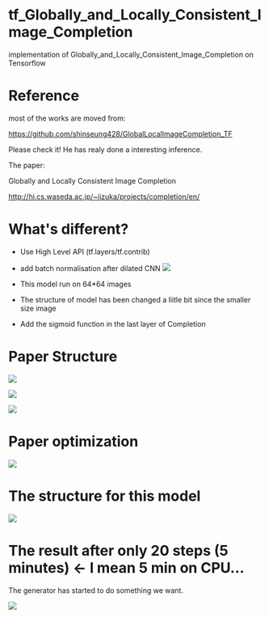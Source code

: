 # tf_Globally_and_Locally_Consistent_Image_Completion
implementation of Globally_and_Locally_Consistent_Image_Completion on Tensorflow

# Reference

most of the works are moved from:

https://github.com/shinseung428/GlobalLocalImageCompletion_TF

Please check it! He has realy done a interesting inference.

The paper:

Globally and Locally Consistent Image Completion

http://hi.cs.waseda.ac.jp/~iizuka/projects/completion/en/

# What's different?

- Use High Level API (tf.layers/tf.contrib)
- add batch normalisation after dilated CNN
![](https://github.com/mike820808/tf_Globally_and_Locally_Consistent_Image_Completion/blob/master/Photo/BN.png)

- This model run on 64*64 images
- The structure of model has been changed a liitle bit since the smaller size image
- Add the sigmoid function in the last layer of Completion


# Paper Structure

![](https://github.com/mike820808/tf_Globally_and_Locally_Consistent_Image_Completion/blob/master/Photo/PaperStructure.png)

![](https://github.com/mike820808/tf_Globally_and_Locally_Consistent_Image_Completion/blob/master/Photo/PaperC.png)

![](https://github.com/mike820808/tf_Globally_and_Locally_Consistent_Image_Completion/blob/master/Photo/PaperD.png)


# Paper optimization
![](https://github.com/mike820808/tf_Globally_and_Locally_Consistent_Image_Completion/blob/master/Photo/Optim.png)


# The structure for this model

![](https://github.com/mike820808/tf_Globally_and_Locally_Consistent_Image_Completion/blob/master/Photo/Sructure.png)


# The result after only 20 steps (5 minutes) <- I mean 5 min on CPU...

The generator has started to do something we want. 

![](https://github.com/mike820808/tf_Globally_and_Locally_Consistent_Image_Completion/blob/master/Photo/20%20epoch%20result.png)

